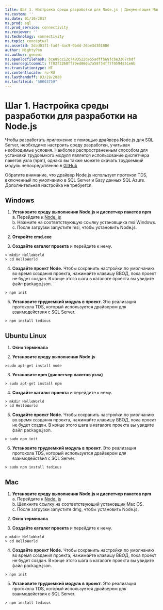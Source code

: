 ```yaml
---
title: Шаг 1. Настройка среды разработки для Node.js | Документация Майкрософт
ms.custom: ''
ms.date: 01/19/2017
ms.prod: sql
ms.prod_service: connectivity
ms.reviewer: ''
ms.technology: connectivity
ms.topic: conceptual
ms.assetid: 2dad01f1-fadf-4ac9-9b4d-26be3d301886
author: MightyPen
ms.author: genemi
ms.openlocfilehash: bce89cc12c7493522de55adffb69fcbe3307cbdf
ms.sourcegitcommit: ff82f3260ff79ed860a7a58f54ff7f0594851e6b
ms.translationtype: HT
ms.contentlocale: ru-RU
ms.lasthandoff: 03/29/2020
ms.locfileid: "68003759"
---
```

# <a name="step-1--configure-development-environment-for-nodejs-development"></a>Шаг 1. Настройка среды разработки для разработки на Node.js
Чтобы разработать приложение с помощью драйвера Node.js для SQL Server, необходимо настроить среду разработки, учитывая необходимые условия.  Наиболее распространенным способом для установки трудоемкого модуля является использование диспетчера пакетов узла (npm), однако вы также можете скачать трудоемкий модуль непосредственно в [GitHub](https://github.com/pekim/tedious)  
  
Обратите внимание, что драйвер Node.js использует протокол TDS, включенный по умолчанию в SQL Server и Базу данных SQL Azure.  Дополнительная настройка не требуется.  
  
## <a name="windows"></a>Windows  
  
1. **Установите среду выполнения Node.js и диспетчер пакетов npm**  
а. Перейдите к [Node. js](https://nodejs.org/en/download/)  
b. Нажмите на соответствующую ссылку установщика msi Windows.   
c. После загрузки запустите msi, чтобы установить Node.js.  
  
2. **Откройте cmd.exe**  
  
3. **Создайте каталог проекта** и перейдите к нему.    
```  
> mkdir HelloWorld  
> cd HelloWorld  
```  
4. **Создайте проект Node.**  Чтобы сохранить настройки по умолчанию во время создания проекта, нажимайте клавишу ВВОД, пока проект не будет создан. В конце этого шага в каталоге проекта вы увидите файл package.json.  
```  
> npm init  
```  
  
5. **Установите трудоемкий модуль в проект.**  Это реализация протокола TDS, который используется драйвером для взаимодействия с SQL Server.  
```  
> npm install tedious  
```  
  
## <a name="ubuntu-linux"></a>Ubuntu Linux  
  
1.  **Окно терминала**  
  
2. **Установите среду выполнения Node.js**  
```  
>sudo apt-get install node  
```  
3. **Установите npm (диспетчер пакетов узла)**  
```  
> sudo apt-get install npm  
```  
4. **Создайте каталог проекта** и перейдите к нему.    
```  
> mkdir HelloWorld  
> cd HelloWorld  
```  
  
5. **Создайте проект Node.**  Чтобы сохранить настройки по умолчанию во время создания проекта, нажимайте клавишу ВВОД, пока проект не будет создан. В конце этого шага в каталоге проекта вы увидите файл package.json.  
```  
> sudo npm init  
```  
  
6. **Установите трудоемкий модуль в проект.**  Это реализация протокола TDS, который используется драйвером для взаимодействия с SQL Server.  
```  
> sudo npm install tedious  
```  
  
## <a name="mac"></a>Mac  
  
1. **Установите среду выполнения Node.js и диспетчер пакетов npm**  
а. Перейдите к [Node. js](https://nodejs.org/en/download/)  
b. Щелкните ссылку на соответствующий установщик Mac OS.  
c. После загрузки запустите dmg, чтобы установить Node.js.  
  
2. **Окно терминала**  
  
3. **Создайте каталог проекта** и перейдите к нему.    
```  
> mkdir HelloWorld  
> cd HelloWorld  
```  
  
4. **Создайте проект Node.**  Чтобы сохранить настройки по умолчанию во время создания проекта, нажимайте клавишу ВВОД, пока проект не будет создан. В конце этого шага в каталоге проекта вы увидите файл package.json.  
```  
> npm init  
```  
  
5. **Установите трудоемкий модуль в проект.**  Это реализация протокола TDS, который используется драйвером для взаимодействия с SQL Server.  
```  
> npm install tedious  
```  
  

